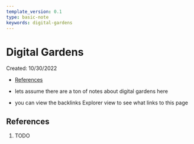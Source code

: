 ```yaml
---
template_version: 0.1
type: basic-note
keywords: digital-gardens
---
```

# Digital Gardens

Created: 10/30/2022

- [References](#references)

- lets assume there are a ton of notes about digital gardens here
- you can view the backlinks Explorer view to see what links to this page

## References

1. TODO
